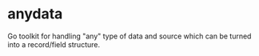 anydata
=======

Go toolkit for handling "any" type of data and source which can be turned into a record/field structure.
